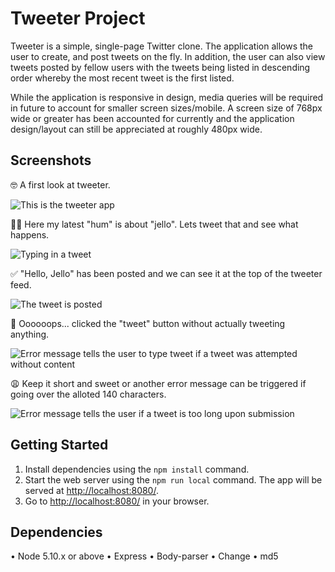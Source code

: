# Tweeter Project
Tweeter is a simple, single-page Twitter clone. The application allows the user to create, and post tweets on the fly. In addition, the user can also view tweets posted by fellow users with the tweets being listed in descending order whereby the most recent tweet is the first listed.

While the application is responsive in design, media queries will be required in future to account for smaller screen sizes/mobile. A screen size of 768px wide or greater has been accounted for currently and the application design/layout can still be appreciated at roughly 480px wide. 


## Screenshots
:nerd_face: A first look at tweeter.

![This is the tweeter app](https://github.com/Connecshaun/tweeter/blob/master/docs/Tweeter_landing.png?raw=true)


:man_technologist: Here my latest "hum" is about "jello". Lets tweet that and see what happens.

![Typing in a tweet](https://github.com/Connecshaun/tweeter/blob/master/docs/Tweet_button.png?raw=true)


:white_check_mark: "Hello, Jello" has been posted and we can see it at the top of the tweeter feed. 

![The tweet is posted](https://github.com/Connecshaun/tweeter/blob/master/docs/Tweet_posted.png?raw=true)


:grimacing: Oooooops... clicked the "tweet" button without actually tweeting anything.

![Error message tells the user to type tweet if a tweet was attempted without content](https://github.com/Connecshaun/tweeter/blob/master/docs/No_Tweet_Typed.png?raw=true)


:weary: Keep it short and sweet or another error message can be triggered if going over the alloted 140 characters.

![Error message tells the user if a tweet is too long upon submission](https://github.com/Connecshaun/tweeter/blob/master/docs/Tweet_Too_Long.png?raw=true)


## Getting Started
1. Install dependencies using the `npm install` command.
3. Start the web server using the `npm run local` command. The app will be served at <http://localhost:8080/>.
4. Go to <http://localhost:8080/> in your browser.


## Dependencies
• Node 5.10.x or above
• Express
• Body-parser
• Change
• md5

